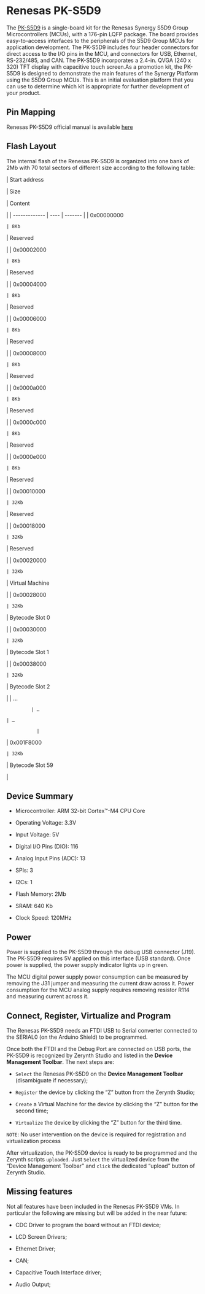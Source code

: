 # Renesas PK-S5D9

The [PK-S5D9](https://www.st.com/content/ccc/resource/technical/document/user_manual/70/fe/4a/3f/e7/e1/4f/7d/DM00039084.pdf/files/DM00039084.pdf/jcr:content/translations/en.DM00039084.pdf) is a single-board kit for the Renesas Synergy S5D9 Group Microcontrollers (MCUs), with a 176-pin LQFP package.
The board provides easy-to-access interfaces to the peripherals of the S5D9 Group MCUs for application development.
The PK-S5D9 includes four header connectors for direct access to the I/O pins in the MCU, and connectors for USB, Ethernet, RS-232/485, and CAN.
The PK-S5D9 incorporates a 2.4-in. QVGA (240 x 320) TFT display with capacitive touch screen.As a promotion kit, the PK-S5D9 is designed to demonstrate the main features of the Synergy Platform using the S5D9 Group MCUs.
This is an initial evaluation platform that you can use to determine which kit is appropriate for further development of your product.

## Pin Mapping

Renesas PK-S5D9 official manual is available [here](https://www.renesas.com/us/en/doc/products/renesas-synergy/doc/r12um0009eu0101-synergy-pk-s5d9.pdf)

## Flash Layout

The internal flash of the Renesas PK-S5D9 is organized into one bank of 2Mb with 70 total sectors of different size according to the following table:

| Start address

 | Size

 | Content

 |
| ------------- | ---- | ------- |
| 0x00000000

    | 8Kb

  | Reserved

 |
| 0x00002000

    | 8Kb

  | Reserved

 |
| 0x00004000

    | 8Kb

  | Reserved

 |
| 0x00006000

    | 8Kb

  | Reserved

 |
| 0x00008000

    | 8Kb

  | Reserved

 |
| 0x0000a000

    | 8Kb

  | Reserved

 |
| 0x0000c000

    | 8Kb

  | Reserved

 |
| 0x0000e000

    | 8Kb

  | Reserved

 |
| 0x00010000

    | 32Kb

 | Reserved

 |
| 0x00018000

    | 32Kb

 | Reserved

 |
| 0x00020000

    | 32Kb

 | Virtual Machine

 |
| 0x00028000

    | 32Kb

 | Bytecode Slot 0

 |
| 0x00030000

    | 32Kb

 | Bytecode Slot 1

 |
| 0x00038000

    | 32Kb

 | Bytecode Slot 2

 |
| …

             | …

    | …

               |
| 0x001F8000

    | 32Kb

 | Bytecode Slot 59

 |
## Device Summary


* Microcontroller: ARM 32-bit Cortex™-M4 CPU Core


* Operating Voltage: 3.3V


* Input Voltage: 5V


* Digital I/O Pins (DIO): 116


* Analog Input Pins (ADC): 13


* SPIs: 3


* I2Cs: 1


* Flash Memory: 2Mb


* SRAM: 640 Kb


* Clock Speed: 120MHz

## Power

Power is supplied to the PK-S5D9 through the debug USB connector (J19). The PK-S5D9 requires 5V applied on this interface (USB standard). Once power is supplied, the power supply indicator lights up in green.

The MCU digital power supply power consumption can be measured by removing the J31 jumper and measuring the current draw across it.
Power consumption for the MCU analog supply requires removing resistor R114 and measuring current across it.

## Connect, Register, Virtualize and Program

The Renesas PK-S5D9 needs an FTDI USB to Serial converter connected to the SERIAL0 (on the Arduino Shield) to be programmed.

Once both the FTDI and the Debug Port are connected on USB ports, the PK-S5D9 is recognized by Zerynth Studio and listed in the **Device Management Toolbar**. The next steps are:


* ```Select``` the Renesas PK-S5D9 on the **Device Management Toolbar** (disambiguate if necessary);


* ```Register``` the device by clicking the “Z” button from the Zerynth Studio;


* ```Create``` a Virtual Machine for the device by clicking the “Z” button for the second time;


* ```Virtualize``` the device by clicking the “Z” button for the third time.

```NOTE```: No user intervention on the device is required for registration and virtualization process

After virtualization, the PK-S5D9 device is ready to be programmed and the  Zerynth scripts ```uploaded```. Just ```Select``` the virtualized device from the “Device Management Toolbar” and ```click``` the dedicated “upload” button of Zerynth Studio.

## Missing features

Not all features have been included in the Renesas PK-S5D9 VMs. In particular the following are missing but will be added in the near future:


* CDC Driver to program the board without an FTDI device;


* LCD Screen Drivers;


* Ethernet Driver;


* CAN;


* Capacitive Touch Interface driver;


* Audio Output;
